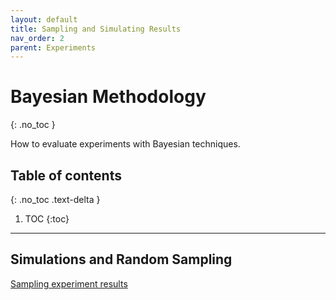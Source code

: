 ```yaml
---
layout: default
title: Sampling and Simulating Results
nav_order: 2
parent: Experiments
---
```


# Bayesian Methodology
{: .no_toc }


How to evaluate experiments with Bayesian techniques.

## Table of contents
{: .no_toc .text-delta }

1. TOC
{:toc}

---


## Simulations and Random Sampling

[Sampling experiment results](https://towardsdatascience.com/complementing-a-b-testing-with-machine-learning-6c5c92baa162)
